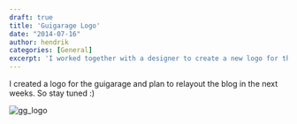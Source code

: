 ```yaml
---
draft: true
title: 'Guigarage Logo'
date: "2014-07-16"
author: hendrik
categories: [General]
excerpt: 'I worked together with a designer to create a new logo for the GuiGarage'
---
```

I created a logo for the guigarage and plan to relayout the blog in the next weeks. So stay tuned :)

![gg_logo](/posts/guigarage-legacy/gg_logo_600_t.png)
